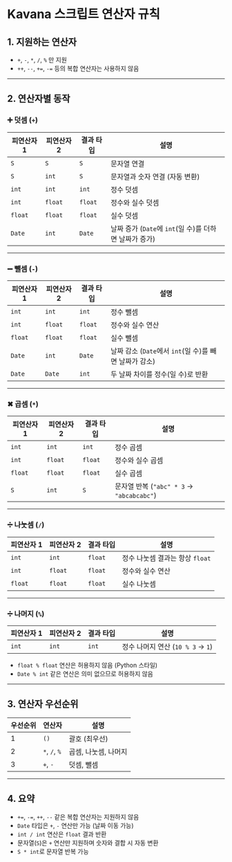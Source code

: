 # Kavana 스크립트 연산자 규칙

## 1. 지원하는 연산자

- `+`, `-`, `*`, `/`, `%` 만 지원
- `++`, `--`, `+=`, `-=` 등의 복합 연산자는 사용하지 않음

---

## 2. 연산자별 동작

### ➕ 덧셈 (`+`)

| 피연산자 1 | 피연산자 2 | 결과 타입 | 설명 |
|------------|------------|------------|------------|
| `S` | `S` | `S` | 문자열 연결 |
| `S` | `int` | `S` | 문자열과 숫자 연결 (자동 변환) |
| `int` | `int` | `int` | 정수 덧셈 |
| `int` | `float` | `float` | 정수와 실수 덧셈 |
| `float` | `float` | `float` | 실수 덧셈 |
| `Date` | `int` | `Date` | 날짜 증가 (`Date`에 `int`(일 수)를 더하면 날짜가 증가) |

---

### ➖ 뺄셈 (`-`)

| 피연산자 1 | 피연산자 2 | 결과 타입 | 설명 |
|------------|------------|------------|------------|
| `int` | `int` | `int` | 정수 뺄셈 |
| `int` | `float` | `float` | 정수와 실수 연산 |
| `float` | `float` | `float` | 실수 뺄셈 |
| `Date` | `int` | `Date` | 날짜 감소 (`Date`에서 `int`(일 수)를 빼면 날짜가 감소) |
| `Date` | `Date` | `int` | 두 날짜 차이를 정수(일 수)로 반환 |

---

### ✖ 곱셈 (`*`)

| 피연산자 1 | 피연산자 2 | 결과 타입 | 설명 |
|------------|------------|------------|------------|
| `int` | `int` | `int` | 정수 곱셈 |
| `int` | `float` | `float` | 정수와 실수 곱셈 |
| `float` | `float` | `float` | 실수 곱셈 |
| `S` | `int` | `S` | 문자열 반복 (`"abc" * 3` → `"abcabcabc"`) |

---

### ➗ 나눗셈 (`/`)

| 피연산자 1 | 피연산자 2 | 결과 타입 | 설명 |
|------------|------------|------------|------------|
| `int` | `int` | `float` | 정수 나눗셈 결과는 항상 `float` |
| `int` | `float` | `float` | 정수와 실수 연산 |
| `float` | `float` | `float` | 실수 나눗셈 |

---

### ➗ 나머지 (`%`)

| 피연산자 1 | 피연산자 2 | 결과 타입 | 설명 |
|------------|------------|------------|------------|
| `int` | `int` | `int` | 정수 나머지 연산 (`10 % 3` → `1`) |

- `float % float` 연산은 허용하지 않음 (Python 스타일)
- `Date % int` 같은 연산은 의미 없으므로 허용하지 않음

---

## 3. 연산자 우선순위

| 우선순위 | 연산자 | 설명 |
|----------|------------|------------|
| 1 | `()` | 괄호 (최우선) |
| 2 | `*`, `/`, `%` | 곱셈, 나눗셈, 나머지 |
| 3 | `+`, `-` | 덧셈, 뺄셈 |

---

## 4. 요약

- `+=`, `-=`, `++`, `--` 같은 복합 연산자는 지원하지 않음
- `Date` 타입은 `+`, `-` 연산만 가능 (날짜 이동 가능)
- `int / int` 연산은 `float` 결과 반환
- 문자열(`S`)은 `+` 연산만 지원하며 숫자와 결합 시 자동 변환
- `S * int`로 문자열 반복 가능
